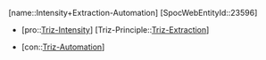 ﻿---
type: TrizContradiction
aliases:
- Intensity+Extraction-Automation
license: CC BY-SA 4.0
copyright: https://github.com/SpocWeb
IsDeleted: false
IsReadOnly: false
Confidential: public
tags: 
- Triz/Contradiction
---
[name::Intensity+Extraction-Automation]
[SpocWebEntityId::23596]
+ [pro::[Triz-Intensity](tech/Triz/Parameter/Triz-Intensity.md)]
[Triz-Principle::[Triz-Extraction](tech/Triz/Principle/Triz-Extraction.md)]
- [con::[Triz-Automation](tech/Triz/Parameter/Triz-Automation.md)]

